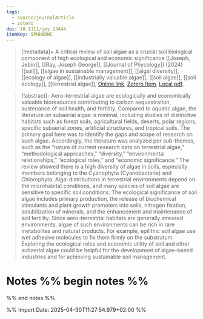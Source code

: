 ```yaml
---
tags:
  - source/journalArticle
  - zotero
doi: 10.1111/jpy.13444
itemKey: SPHH8DNC
---
```

>[!metadata]+
> A critical review of soil algae as a crucial soil biological component of high ecological and economic significance
> [[Joseph, Jebin]], [[Ray, Joseph George]], 
> [[Journal of Phycology]] (2024)
> [[soil]], [[algae in sustainable management]], [[algal diversity]], [[ecology of algae]], [[industrially valuable algae]], [[soil algae]], [[soil ecology]], [[terrestrial algae]], 
> [Online link](https://onlinelibrary.wiley.com/doi/abs/10.1111/jpy.13444), [Zotero Item](zotero://select/library/items/SPHH8DNC), [Local pdf](file://C:/Users/aburg/Documents/references/zotero/storage/6QAVEK6B/Joseph2024_criticalreviewa.pdf), 

>[!abstract]-
>Aero-terrestrial algae are ecologically and economically valuable bioresources contributing to carbon sequestration, sustenance of soil health, and fertility. Compared to aquatic algae, the literature on subaerial algae is minimal, including studies of distinctive habitats such as forest soils, agricultural fields, deserts, polar regions, specific subaerial zones, artificial structures, and tropical soils. The primary goal here was to identify the gaps and scope of research on such algae. Accordingly, the literature was analyzed per sub-themes, such as the “nature of current research data on terrestrial algae,” “methodological approaches,” “diversity,” “environmental relationships,” “ecological roles,” and “economic significance.” The review showed there is a high diversity of algae in soils, especially members belonging to the Cyanophyta (Cyanobacteria) and Chlorophyta. Algal distributions in terrestrial environments depend on the microhabitat conditions, and many species of soil algae are sensitive to specific soil conditions. The ecological significance of soil algae includes primary production, the release of biochemical stimulants and plant growth promoters into soils, nitrogen fixation, solubilization of minerals, and the enhancement and maintenance of soil fertility. Since aero-terrestrial habitats are generally stressed environments, algae of such environments can be rich in rare metabolites and natural products. For example, epilithic soil algae use wet adhesive molecules to fix them firmly on the substratum. Exploring the ecological roles and economic utility of soil and other subaerial algae could be helpful for the development of algae-based industries and for achieving sustainable soil management.

# Notes %% begin notes %%

%% end notes %%




%% Import Date: 2025-04-30T11:27:54.979+02:00 %%
